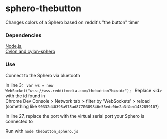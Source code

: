 # sphero-thebutton
Changes colors of a Sphero based on reddit's "the button" timer

<h3>Dependencies</h3>
<a href="http://nodejs.org">Node.js</a>,<br>
<a href="http://cylonjs.com/documentation/platforms/sphero/"> Cylon and cylon-sphero </a>

<h3>Use</h3>
Connect to the Sphero via bluetooth


In line 3:
<code>
var ws = new WebSocket("wss://wss.redditmedia.com/thebutton?h=\<id\>");
</code>
Replace \<id\> with the id found in <br>
Chrome Dev Console > Network tab > filter by 'WebSockets' > reload<br>
(something like <code>90332d40398a978ad8770389846e55edc0be2a3f&e=1432859107</code>)

In line 27, replace the port with the virtual serial port your Sphero is connected to

Run with <code>node thebutton_sphero.js</code>
